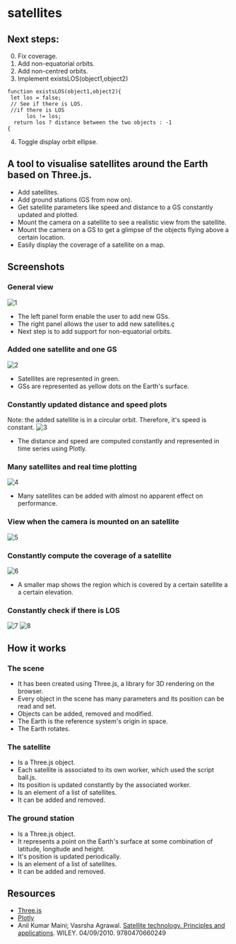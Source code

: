 # satellites
## Next steps:
0. Fix coverage.
1. Add non-equatorial orbits.
2. Add non-centred orbits.
3. Implement existsLOS(object1,object2)
```
function existsLOS(object1,object2){
 let los = false;
 // See if there is LOS.
 //if there is LOS
      los != los;
  return los ? distance between the two objects : -1
{
```
4. Toggle display orbit ellipse.

 ## A tool to visualise satellites around the Earth based on Three.js.
 - Add satellites.
 - Add ground stations (GS from now on).
 - Get satellite parameters like speed and distance to a GS constantly updated and plotted.
 - Mount the camera on a satellite to see a realistic view from the satellite.
 - Mount the camera on a GS to get a glimpse of the objects flying above a certain location.
 - Easily display the coverage of a satellite on a map.

## Screenshots
### General view
![1](https://user-images.githubusercontent.com/44316116/138673552-678867f4-bff5-4c42-a0c6-57639b6448f0.PNG)
- The left panel form enable the user to add new GSs.
- The right panel allows the user to add new satellites.ç
- Next step is to add support for non-equatorial orbits.

### Added one satellite and one GS
![2](https://user-images.githubusercontent.com/44316116/138673557-456938be-a6fb-4e16-a0a6-4b09b8a93999.PNG)
- Satellites are represented in green.
- GSs are represented as yellow dots on the Earth's surface.


### Constantly updated distance and speed plots
Note: the added satellite is in a circular orbit. Therefore, it's speed is constant.
![3](https://user-images.githubusercontent.com/44316116/138673545-a902f28e-5fd5-43c8-93c0-5c1e3d4ba286.PNG)
- The distance and speed are computed constantly and represented in time series using Plotly.

### Many satellites and real time plotting
![4](https://user-images.githubusercontent.com/44316116/138673549-dc0a3192-a85b-42f2-a3d1-d1c9bd719ff3.PNG)
- Many satellites can be added with almost no apparent effect on performance.

### View when the camera is mounted on an satellite
![5](https://user-images.githubusercontent.com/44316116/138673550-c52e59e3-b98a-4890-b4a1-f3033c759bfc.PNG)

### Constantly compute the coverage of a satellite
![6](https://user-images.githubusercontent.com/44316116/139259022-096ef4af-b8d6-4c36-bbdf-3318af467ba7.PNG)
- A smaller map shows the region which is covered by a certain satellite a a certain elevation.

### Constantly check if there is LOS
![7](https://user-images.githubusercontent.com/44316116/139259277-cf6ca535-fe99-40d2-9824-f674b149769e.PNG)
![8](https://user-images.githubusercontent.com/44316116/139259280-b9ebb2e2-b836-45ec-a01a-e5da51170a45.PNG)

## How it works
### The scene
- It has been created using Three.js, a library for 3D rendering on the browser. 
- Every object in the scene has many parameters and its position can be read and set. 
- Objects can be added, removed and modified.
- The Earth is the reference system's origin in space.
- The Earth rotates.

### The satellite
- Is a Three.js object.
- Each satellite is associated to its own worker, which used the script ball.js.
- Its position is updated constantly by the associated worker.
- Is an element of a list of satellites.
- It can be added and removed.

### The ground station
- Is a Three.js object.
- It represents a point on the Earth's surface at some combination of latitude, longitude and height.
- It's position is updated periodically.
- Is an element of a list of satellites.
- It can be added and removed.

## Resources
- [Three.js](https://threejs.org/)
- [Plotly](https://plotly.com/javascript/)
- Anil Kumar Maini; Vasrsha Agrawal. [Satellite technology. Principles and applications](https://onlinelibrary.wiley.com/doi/book/10.1002/9780470711736). WILEY. 04/09/2010. 9780470660249 

